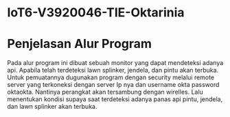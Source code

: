 # IoT6-V3920046-TIE-Oktarinia

# Penjelasan Alur Program
Pada alur program ini dibuat sebuah monitor yang dapat mendeteksi adanya api. Apabila telah terdeteksi lawn splinker, jendela, dan pintu akan terbuka. Untuk pemuatannya dugunakan program dengan security melalui remote server yang terkoneksi dengan server Ip nya dan username okta password oktaokta. Nantinya perangkat akan tersambung dengan wirelles. Lalu menentukan kondisi supaya saat terdeteksi adanya panas api pintu, jendela, dan lawn splinker akan terbuka.
